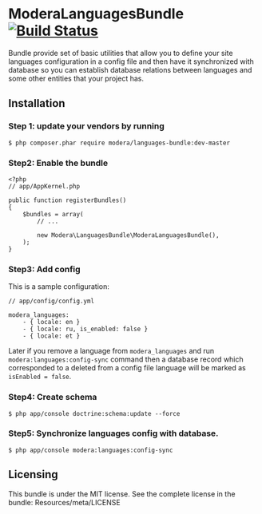 # ModeraLanguagesBundle [![Build Status](https://travis-ci.org/modera/foundation.svg?branch=master)](https://travis-ci.org/modera/foundation)

Bundle provide set of basic utilities that allow you to define your site languages configuration in a config file and
then have it synchronized with database so you can establish database relations between languages and some other
entities that your project has.

## Installation

### Step 1: update your vendors by running

    $ php composer.phar require modera/languages-bundle:dev-master

### Step2: Enable the bundle

    <?php
    // app/AppKernel.php

    public function registerBundles()
    {
        $bundles = array(
            // ...

            new Modera\LanguagesBundle\ModeraLanguagesBundle(),
        );
    }

### Step3: Add config

This is a sample configuration:

    // app/config/config.yml

    modera_languages:
        - { locale: en }
        - { locale: ru, is_enabled: false }
        - { locale: et }

Later if you remove a language from `modera_languages` and run `modera:languages:config-sync` command then a database
record which corresponded to a deleted from a config file language will be marked as `isEnabled = false`.

### Step4: Create schema

    $ php app/console doctrine:schema:update --force

### Step5: Synchronize languages config with database.

    $ php app/console modera:languages:config-sync

## Licensing

This bundle is under the MIT license. See the complete license in the bundle:
Resources/meta/LICENSE
